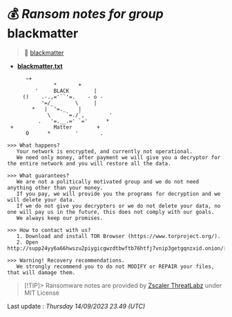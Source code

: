 # 💰 _Ransom notes for group_ blackmatter
> 🔗 [blackmatter](group/blackmatter)
* **[blackmatter.txt](https://ransomware.live/ransomware_notes/blackmatter/blackmatter.txt)**

```
      ~+                                       
               *       +
         '     BLACK        |
     ()    .-.,='``'=.    - o -         
           '=/_       \     |           
        *   |  '=._    |                
             \     `=./`,        '    
          .   '=.__.=' `='      *
 +             Matter        +
      O      *        '       .

>>> What happens?
   Your network is encrypted, and currently not operational. 
   We need only money, after payment we will give you a decryptor for the entire network and you will restore all the data.

>>> What guarantees? 
   We are not a politically motivated group and we do not need anything other than your money. 
   If you pay, we will provide you the programs for decryption and we will delete your data. 
   If we do not give you decrypters or we do not delete your data, no one will pay us in the future, this does not comply with our goals. 
   We always keep our promises.

>>> How to contact with us? 
   1. Download and install TOR Browser (https://www.torproject.org/).
   2. Open http://supp24yy6a66hwszu2piygicgwzdtbwftb76htfj7vnip3getgqnzxid.onion/[snip].
  
>>> Warning! Recovery recommendations.  
   We strongly recommend you to do not MODIFY or REPAIR your files, that will damage them.

```


> [!TIP]> Ransomware notes are provided by [Zscaler ThreatLabz](https://github.com/threatlabz/ransomware_notes) under MIT License
> 




Last update : _Thursday 14/09/2023 23.49 (UTC)_

